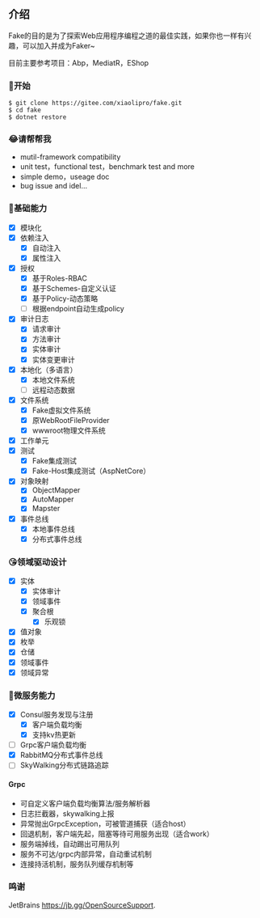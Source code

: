## 介绍

Fake的目的是为了探索Web应用程序编程之道的最佳实践，如果你也一样有兴趣，可以加入并成为Faker~

目前主要参考项目：Abp，MediatR，EShop

### 🐣开始

```shell
$ git clone https://gitee.com/xiaolipro/fake.git
$ cd fake
$ dotnet restore
```

### 😂请帮帮我

- mutil-framework compatibility
- unit test，functional test，benchmark test and more
- simple demo，useage doc
- bug issue and idel...

### 🐌基础能力

- [x] 模块化
- [x] 依赖注入
    - [x] 自动注入
    - [x] 属性注入
- [x] 授权
    - [x] 基于Roles-RBAC
    - [x] 基于Schemes-自定义认证
    - [x] 基于Policy-动态策略
    - [ ] 根据endpoint自动生成policy
- [x] 审计日志
    - [x] 请求审计
    - [x] 方法审计
    - [x] 实体审计
    - [x] 实体变更审计
- [x] 本地化（多语言）
    - [x] 本地文件系统
    - [ ] 远程动态数据
- [x] 文件系统
    - [x] Fake虚拟文件系统
    - [x] 原WebRootFileProvider
    - [x] wwwroot物理文件系统
- [x] 工作单元
- [x] 测试
    - [x] Fake集成测试
    - [x] Fake-Host集成测试（AspNetCore）
- [x] 对象映射
    - [x] ObjectMapper
    - [x] AutoMapper
    - [x] Mapster
- [x] 事件总线
    - [x] 本地事件总线
    - [x] 分布式事件总线

### 😘领域驱动设计

- [x] 实体
    - [x] 实体审计
    - [x] 领域事件
    - [x] 聚合根
        - [x] 乐观锁
- [x] 值对象
- [x] 枚举
- [x] 仓储
- [x] 领域事件
- [x] 领域异常

### 🐸微服务能力

- [x] Consul服务发现与注册
    - [x] 客户端负载均衡
    - [x] 支持kv热更新
- [ ] Grpc客户端负载均衡
- [x] RabbitMQ分布式事件总线
- [ ] SkyWalking分布式链路追踪

#### Grpc

- 可自定义客户端负载均衡算法/服务解析器
- 日志拦截器，skywalking上报
- 异常抛出GrpcException，可被管道捕获（适合host）
- 回退机制，客户端先起，阻塞等待可用服务出现（适合work）
- 服务端掉线，自动踢出可用队列
- 服务不可达/grpc内部异常，自动重试机制
- 连接持活机制，服务队列缓存机制等

### 鸣谢

JetBrains https://jb.gg/OpenSourceSupport.